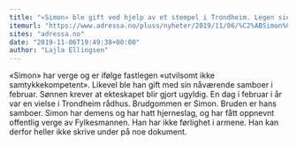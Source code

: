 ```yaml
---
title: "«Simon» ble gift ved hjelp av et stempel i Trondheim. Legen sier 74-åringen ikke forstår hva han blir spurt om"
itemurl: "https://www.adressa.no/pluss/nyheter/2019/11/06/%C2%ABSimon%C2%BB-ble-gift-ved-hjelp-av-et-stempel-i-Trondheim.-Legen-sier-74-%C3%A5ringen-ikke-forst%C3%A5r-hva-han-blir-spurt-om-20331433.ece"
sites: "adressa.no"
date: "2019-11-06T19:49:38+00:00"
author: "Lajla Ellingsen"
---
```


«Simon» har verge og er ifølge fastlegen «utvilsomt ikke samtykkekompetent». Likevel ble han gift med sin nåværende samboer i februar. Sønnen krever at ekteskapet blir gjort ugyldig.
En dag i februar i år var en vielse i Trondheim rådhus. Brudgommen er Simon. Bruden er hans samboer. Simon har demens og har hatt hjerneslag, og har fått oppnevnt offentlig verge av Fylkesmannen. Han har ikke førlighet i armene. Han kan derfor heller ikke skrive under på noe dokument.
